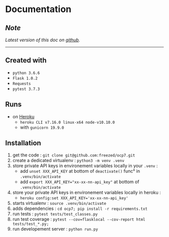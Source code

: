 Documentation
=============

## _Note_

_Latest version of this doc on [github](https://github.com/freezed/ocp7/blob/master/documentation.md)._

---

## Created with

- `python 3.6.6`
- `Flask 1.0.2`
- `Requests`
- `pytest 3.7.3`

## Runs

- on [Heroku][heroku]
    - `heroku CLI v7.16.0 linux-x64 node-v10.10.0`
    - with `gunicorn 19.9.0`

## Installation

1. get the code : `git clone git@github.com:freezed/ocp7.git`
2. create a dedicated virtualenv : `python3 -m venv .venv`
3. store private API keys in environement variables locally in your `.venv` :
    - add `unset XXX_API_KEY` at bottom of `deactivate()` func° in  `.venv/bin/activate`
    - add `export XXX_API_KEY="xx-xx-nn-api_key"` at bottom of `.venv/bin/activate`
4. store your private API keys in environement variables locally in  heroku :
    - `heroku config:set XXX_API_KEY='xx-xx-nn-api_key'`
5. starts virtualenv  : `source .venv/bin/activate`
6. adds dependencies : `cd ocp7; pip install -r requirements.txt`
7. run tests : `pytest tests/test_classes.py`
8. run test coverage : `pytest --cov=flasklocal --cov-report html tests/test_*.py;`
9. run developement server : `python run.py`

[heroku]: https://heroku.com
